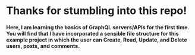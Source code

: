 # Thanks for stumbling into this repo!

#### Here, I am learning the basics of GraphQL servers/APIs for the first time. You will find that I have incorporated a sensible file structure for this example project in which the user can Create, Read, Update, and Delete users, posts, and comments.
